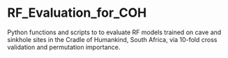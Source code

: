 # RF_Evaluation_for_COH
Python functions and scripts to to evaluate RF models trained on cave and sinkhole sites in the Cradle of Humankind, South Africa, via 10-fold cross validation and permutation importance. 
